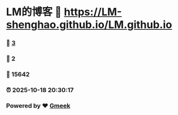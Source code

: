 # LM的博客 :link: https://LM-shenghao.github.io/LM.github.io 
### :page_facing_up: [3](https://LM-shenghao.github.io/LM.github.io/tag.html) 
### :speech_balloon: 2 
### :hibiscus: 15642 
### :alarm_clock: 2025-10-18 20:30:17 
### Powered by :heart: [Gmeek](https://github.com/Meekdai/Gmeek)
